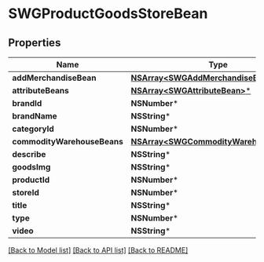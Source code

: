 # SWGProductGoodsStoreBean

## Properties
Name | Type | Description | Notes
------------ | ------------- | ------------- | -------------
**addMerchandiseBean** | [**NSArray&lt;SWGAddMerchandiseBean&gt;***](SWGAddMerchandiseBean.md) |  | [optional] 
**attributeBeans** | [**NSArray&lt;SWGAttributeBean&gt;***](SWGAttributeBean.md) |  | [optional] 
**brandId** | **NSNumber*** |  | [optional] 
**brandName** | **NSString*** |  | [optional] 
**categoryId** | **NSNumber*** |  | [optional] 
**commodityWarehouseBeans** | [**NSArray&lt;SWGCommodityWarehouseBean&gt;***](SWGCommodityWarehouseBean.md) |  | [optional] 
**describe** | **NSString*** |  | [optional] 
**goodsImg** | **NSString*** |  | [optional] 
**productId** | **NSNumber*** |  | [optional] 
**storeId** | **NSNumber*** |  | [optional] 
**title** | **NSString*** |  | [optional] 
**type** | **NSNumber*** |  | [optional] 
**video** | **NSString*** |  | [optional] 

[[Back to Model list]](../README.md#documentation-for-models) [[Back to API list]](../README.md#documentation-for-api-endpoints) [[Back to README]](../README.md)


